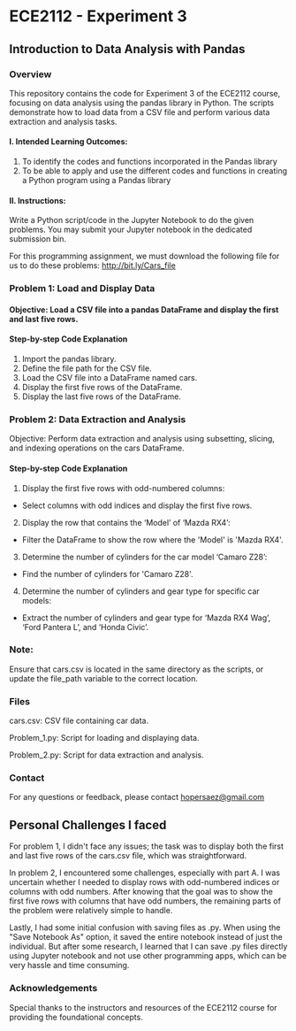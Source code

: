 # ECE2112 - Experiment 3
## Introduction to Data Analysis with Pandas

### Overview
This repository contains the code for Experiment 3 of the ECE2112 course, focusing on data analysis using the pandas library in Python. The scripts demonstrate how to load data from a CSV file and perform various data extraction and analysis tasks.

#### I. Intended Learning Outcomes:
1. To identify the codes and functions incorporated in the Pandas library
2. To be able to apply and use the different codes and functions in creating a Python program using a Pandas library

#### II. Instructions:
Write a Python script/code in the Jupyter Notebook to do the given problems. You may submit your Jupyter
notebook in the dedicated submission bin.

For this programming assignment, we must download the following file for us to do these problems: http://bit.ly/Cars_file

### Problem 1: Load and Display Data
#### Objective: Load a CSV file into a pandas DataFrame and display the first and last five rows.

#### Step-by-step Code Explanation
1. Import the pandas library.
2. Define the file path for the CSV file.
3. Load the CSV file into a DataFrame named cars.
4. Display the first five rows of the DataFrame.
5. Display the last five rows of the DataFrame.

### Problem 2: Data Extraction and Analysis
Objective: Perform data extraction and analysis using subsetting, slicing, and indexing operations on the cars DataFrame.

#### Step-by-step Code Explanation

1. Display the first five rows with odd-numbered columns:
- Select columns with odd indices and display the first five rows.

2. Display the row that contains the ‘Model’ of ‘Mazda RX4’:
- Filter the DataFrame to show the row where the 'Model' is 'Mazda RX4'.

3. Determine the number of cylinders for the car model ‘Camaro Z28’:
- Find the number of cylinders for 'Camaro Z28'.

4. Determine the number of cylinders and gear type for specific car models:
- Extract the number of cylinders and gear type for ‘Mazda RX4 Wag’, ‘Ford Pantera L’, and ‘Honda Civic’.

### Note:
Ensure that cars.csv is located in the same directory as the scripts, or update the file_path variable to the correct location.

### Files
cars.csv: CSV file containing car data.

Problem_1.py: Script for loading and displaying data.

Problem_2.py: Script for data extraction and analysis.

### Contact
For any questions or feedback, please contact hopersaez@gmail.com

## Personal Challenges I faced

For problem 1, I didn't face any issues; the task was to display both the first and last five rows of the cars.csv file, which was straightforward.

In problem 2, I encountered some challenges, especially with part A. I was uncertain whether I needed to display rows with odd-numbered indices or columns with odd numbers. After knowing that the goal was to show the first five rows with columns that have odd numbers, the remaining parts of the problem were relatively simple to handle.

Lastly, I had some initial confusion with saving files as .py. When using the "Save Notebook As" option, it saved the entire notebook instead of just the individual. But after some research, I learned that I can save .py files directly using Jupyter notebook and not use other programming apps, which can be very hassle and time consuming.

### Acknowledgements
Special thanks to the instructors and resources of the ECE2112 course for providing the foundational concepts.

